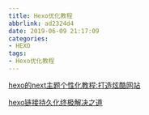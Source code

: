 ```yaml
---
title: Hexo优化教程
abbrlink: ad2324d4
date: 2019-06-09 21:17:09
categories:
- HEXO
tags: 
- Hexo优化教程
---
```


[hexo的next主题个性化教程:打造炫酷网站](http://shenzekun.cn/hexo的next主题个性化配置教程.html)

[hexo链接持久化终极解决之道 ](https://blog.csdn.net/yanzi1225627/article/details/77761488)